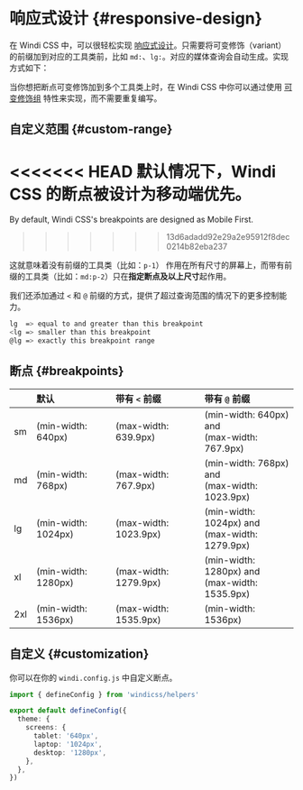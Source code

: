 # 响应式设计 {#responsive-design}

在 Windi CSS 中，可以很轻松实现 [响应式设计](https://en.wikipedia.org/wiki/Responsive_web_design)。只需要将可变修饰（variant）的前缀加到对应的工具类前，比如 `md:`、`lg:`。对应的媒体查询会自动生成。实现方式如下：

<InlinePlayground :input="'p-1 lg:p-2'" :showCSS="true" :showPreview="false"/>

当你想把断点可变修饰加到多个工具类上时，在 Windi CSS 中你可以通过使用 [可变修饰组](/features/variant-groups.html) 特性来实现，而不需要重复编写。

<InlinePlayground :input="'p-1 lg:(p-2 m-2 text-red-400)'" :showCSS="true" :showPreview="false"/>

## 自定义范围 {#custom-range}

<<<<<<< HEAD
默认情况下，Windi CSS 的断点被设计为移动端优先。
=======
By default, Windi CSS's breakpoints are designed as Mobile First.
>>>>>>> 13d6adadd92e29a2e95912f8dec0214b82eba237

这就意味着没有前缀的工具类（比如：`p-1`） 作用在所有尺寸的屏幕上，而带有前缀的工具类（比如：`md:p-2`）只在**指定断点及以上尺寸**起作用。

我们还添加通过 `<` 和 `@` 前缀的方式，提供了超过查询范围的情况下的更多控制能力。

```bash
lg  => equal to and greater than this breakpoint
<lg => smaller than this breakpoint
@lg => exactly this breakpoint range
```

<InlinePlayground :input="'lg:p-1\n<lg:p-2\n@lg:p-3'" :showCSS="true" :showPreview="false"/>

## 断点 {#breakpoints}

|  | 默认 | 带有 `<` 前缀 | 带有 `@` 前缀 |
| :------ | :--- | :--- | :--- |
| sm | (min-width: 640px) | (max-width: 639.9px) | (min-width: 640px) and <br>(max-width: 767.9px) |
| md | (min-width: 768px) | (max-width: 767.9px) | (min-width: 768px) and <br>(max-width: 1023.9px) |
| lg | (min-width: 1024px) | (max-width: 1023.9px) | (min-width: 1024px) and <br>(max-width: 1279.9px) |
| xl | (min-width: 1280px) | (max-width: 1279.9px) | (min-width: 1280px) and <br>(max-width: 1535.9px) |
| 2xl | (min-width: 1536px) | (max-width: 1535.9px) | (min-width: 1536px) |

## 自定义 {#customization}

你可以在你的 `windi.config.js` 中自定义断点。

```ts windi.config.js
import { defineConfig } from 'windicss/helpers'

export default defineConfig({
  theme: {
    screens: {
      tablet: '640px',
      laptop: '1024px',
      desktop: '1280px',
    },
  },
})
```
